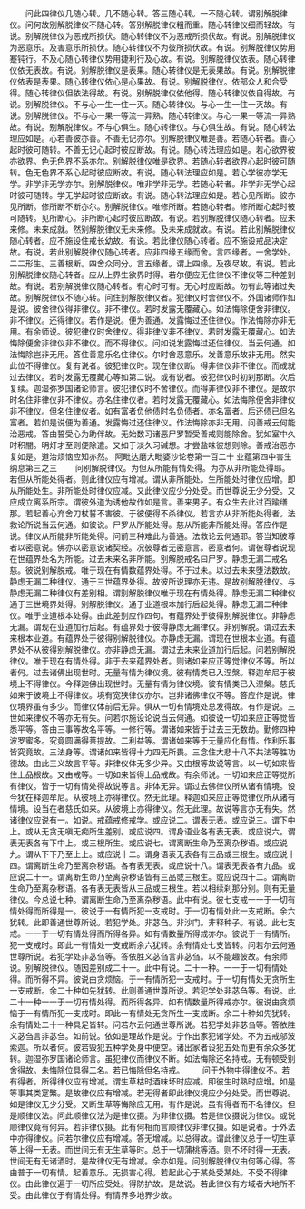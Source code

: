 <!-- { "loadSidebar": true } -->
　　问此四律仪几随心转。几不随心转。答三随心转。一不随心转。谓别解脱律仪。问何故别解脱律仪不随心转。答别解脱律仪粗而重。随心转律仪细而轻故。有说。别解脱律仪为恶戒所损伏。随心转律仪不为恶戒所损伏故。有说。别解脱律仪为恶意乐。及害意乐所损伏。随心转律仪不为彼所损伏故。有说。别解脱律仪势用蹇钝行。不及心随心转律仪势用捷利行及心故。有说。别解脱律仪依表。随心转律仪依无表故。有说。别解脱律仪是表果。随心转律仪是无表果故。有说。别解脱律仪依表是表果。随心转律仪依心是心果故。有说。别解脱律仪。依部众人和合受得。随心转律仪但依法得故。有说。别解脱律仪依他得。随心转律仪依自得故。有说。别解脱律仪。不与心一生一住一灭。随心转律仪。与心一生一住一灭故。有说。别解脱律仪。不与心一果一等流一异熟。随心转律仪。与心一果一等流一异熟故。有说。别解脱律仪。不与心俱生。随心转律仪。与心俱生故。有说。随心转法理应如是。心若善彼亦善。不善无记亦尔。别解脱律仪唯是善。若随心转者。善心起时彼可随转。不善无记心起时彼应断故。有说。随心转法理应如是。若心欲界彼亦欲界。色无色界不系亦尔。别解脱律仪唯是欲界。若随心转者欲界心起时彼可随转。色无色界不系心起时彼应断故。有说。随心转法理应如是。若心学彼亦学无学。非学非无学亦尔。别解脱律仪。唯非学非无学。若随心转者。非学非无学心起时彼可随转。学无学起时彼应断故。有说。随心转法理应如是。若心见所断。彼亦见所断。修所断不断亦尔。别解脱律仪。唯修所断。若随心转者。修所断心起时彼可随转。见所断心。非所断心起时彼应断故。有说。若别解脱律仪随心转者。应未来修。未来成就。然别解脱律仪无未来修。及未来成就故。有说。若此别解脱律仪随心转者。应不施设住戒长幼故。有说。若此律仪随心转者。应不施设戒品决定故。有说。若此别解脱律仪随心转者。应非四缘五缘而舍。言四缘者。一舍学处。二二形生。三善根断。四舍众同分。言五缘者。谓上四缘。及夜尽故。有说。若此别解脱律仪随心转者。应从上界生欲界时得。若尔便应无住律仪不律仪等三种差别故。有说。若别解脱律仪随心转者。有心时可有。无心时应断故。勿有此等诸过失故。别解脱律仪不随心转。问住别解脱律仪者。犯律仪时舍律仪不。外国诸师作如是说。彼舍律仪得非律仪。非不律仪。若时发露无覆藏心。如法悔除便舍非律仪。非不律仪。还得律仪。若作是说。便为善通。发露悔过还住律仪。作法悔除亦非无用。有余师说。彼犯律仪时舍律仪。得非律仪非不律仪。若时发露无覆藏心。如法悔除便舍非律仪非不律仪。而不得律仪。问如说发露悔过还住律仪。当云何通。如法悔除岂非无用。答住善意乐名住律仪。尔时舍恶意乐。发善意乐故非无用。然实此位不得律仪。复有说者。彼犯律仪时。现在律仪断。得非律仪非不律仪。而成就过去律仪。若时发露无覆藏心等如第二说。或有说者。彼犯律仪时初刹那断。次后复续。迦湿弥罗国诸论师言。彼犯律仪时不舍律仪。而得非律仪非不律仪。是故尔时名住非律仪非不律仪。亦名住律仪者。若时发露无覆藏心。如法悔除便舍非律仪非不律仪。但名住律仪者。如有富者负他债时名负债者。亦名富者。后还债已但名富者。若如是说便为善通。发露悔过还住律仪。作法悔除亦非无用。问善戒云何能治恶戒。答由誓受心为助伴故。无始数习诸恶尸罗暂受善戒则能除舍。犹如室中久时积闇。明灯才至则便除遣。又如于淡久习碱想。才尝盐味彼想则除。善戒治恶亦复如是。道治烦恼应知亦然。
阿毗达磨大毗婆沙论卷第一百二十
业蕴第四中害生纳息第三之三
　　问别解脱律仪。为但从所能有情处得。为亦从非所能处得耶。若但从所能处得者。则此律仪应有增减。谓从非所能处。生所能处时律仪应增。即从所能处生。非所能处时律仪应减。又此律仪应少分处受。而世尊说无少分受。又应成立离系所宗。谓彼外道为诱他故作如是言。善来男子。有众生去此过百踰缮那。若起善心弃舍刀杖誓不害彼。于彼便得不杀律仪。若言亦从非所能处得者。法救论所说当云何通。如彼说。尸罗从所能处得。慈从所能非所能处得。答应作是说。律仪从所能非所能处得。问前三种难此为善通。法救论云何通耶。答当知彼尊者以密意说。佛亦以密意说诸契经。况彼尊者无密意言。密意者何。谓彼尊者说现在世蕴界处名为所能。过去未来名非所能。别解脱戒名曰尸罗。静虑无漏二戒名慈。彼说别解脱戒。唯于现在有情数蕴界处得。不于过未。以过去未来堕法数故。静虑无漏二种律仪。通于三世蕴界处得。故彼所说理亦无违。是故别解脱律仪。与静虑无漏二种律仪有差别相。谓别解脱律仪唯于现在有情处得。静虑无漏二种律仪通于三世境界处得。别解脱律仪。通于业道根本加行后起处得。静虑无漏二种律仪。唯于业道根本处得。由此差别应作四句。有蕴界处于彼得别解脱律仪。非静虑无漏。谓现在业道加行后起。有蕴界处于彼得静虑无漏律仪。非别解脱。谓过去未来根本业道。有蕴界处于彼得别解脱律仪。亦静虑无漏。谓现在世根本业道。有蕴界处不从彼得别解脱律仪。亦非静虑无漏。谓过去未来业道加行后起。问若别解脱律仪。唯于现在有情处得。非于去来蕴界处者。则诸如来应正等觉律仪不等。所以者何。过去诸佛出现世时。无量有情为律仪境。彼有情类已入涅槃。释迦牟尼于彼境上不得律仪。今释迦佛出现世时。无量有情为律仪境。彼有情类已入涅槃。慈氏如来于彼境上不得律仪。境有宽狭律仪亦尔。岂非诸佛律仪不等。答应作是说。律仪境界虽有多少。而律仪体前后无异。俱从一切有情境处总发得故。有作是说。三世如来律仪不等亦无有失。问若尔施设论说当云何通。如彼说一切如来应正等觉皆悉平等。答由三事等故名平等。一修行等。谓诸如来皆于过去三无数劫。勤修四种波罗蜜多。究竟圆满得菩提故。二利益等。谓诸如来等于无量应化有情。作利乐事皆究竟故。三法身等。谓诸如来皆得十力四无所畏。三念住大悲十八不共法等胜功德故。由此三义故言平等。非律仪体无多少异。又由根等故说等言。以一切如来皆住上品根故。又由戒等。一切如来皆得上品戒故。有余师说。一切如来应正等觉所有律仪。皆于一切有情处得故说等言。非体无异。谓过去佛律仪所从诸有情境。设今犹在释迦牟尼。从彼境上亦得律仪。然无此理。释迦如来应正等觉律仪所从诸有情境。设当在者慈氏如来。从彼境上亦得律仪。然无此理。故说等言亦无有失。然诸律仪应说有一。如说。戒蕴戒修戒学。或应说二。谓表无表。或应说三。谓下中上。或从无贪无嗔无痴所生差别。或应说四。谓身语业各有表无表。或应说六。谓表无表各有下中上。或三根所生。或应说七。谓离断生命乃至离杂秽语。或应说九。谓从下下乃至上上。或应说十二。谓身语表无表各有三品或三根生。或应说十四。谓离断生命乃至离杂秽语。各有表无表。或应说十八。谓表无表各有九品。或应说二十一。谓离断生命乃至离杂秽语皆有三品或三根生。或应说四十二。谓离断生命乃至离杂秽语。各有表无表皆从三品或三根生。若以相续刹那分别。则有无量律仪。今总说七种。谓离断生命乃至离杂秽语。此中有说。彼七支戒一一于一切有情处得而所得是一。彼说于一有情所犯一支戒时。于一切有情处此一支戒断。余六犹转。此即善通世尊所说。若犯学处。非苾刍。非沙门。非释种子。有说。此七支戒。一一于一切有情处得而所得各异。如有情数量所得戒亦尔。彼说于一有情所。犯一支戒时。即此一有情处一支戒断余六犹转。余有情处七支皆转。问若尔云何通世尊所说。若犯学处非苾刍等。答依胜义苾刍言非苾刍。以不能趣彼故。有余师说。别解脱律仪。随因差别成二十一。此中有说。二十一种。一一于一切有情处得。而所得不异。彼说由贪烦恼。于一有情所犯一支戒时。于一切有情处无贪所生一支戒断。余二十种如先犹转。此则善通世尊所说。若犯学处非苾刍等。有说。此二十一种一一于一切有情处得。而所得各异。如有情数量所得戒亦尔。彼说由贪烦恼于一有情所犯一支戒时。即此一有情处无贪所生一支戒断。余二十种如先犹转。余有情处二十一种具足皆转。问若尔云何通世尊所说。若犯学处非苾刍等。答依胜义苾刍言非苾刍。如前说。依如是理故作是说。宁作出家犯诸学处。不为五戒邬波索迦。所以者何。彼若毁犯五种学处身中便空。诸出家者设犯五处而更有余众多犹转。迦湿弥罗国诸论师言。虽犯律仪而律仪不断。如法悔除还名持戒。无有顿受别舍得故。未悔除位具得二名。若已悔除但名持戒。
　　问于外物中得律仪不。若有得者。所得律仪应有增减。谓生草枯时酒味坏时应减。即彼生时熟时应增。如是等事其类寔繁。是故律仪应有增减。若无得者即此律仪境应少分处受。而世尊说。如是律仪无少分受。又断生草等悔除应无用。有作是说。虽有得者而不名律仪。但是顺律仪法。问此顺律仪法为是律仪摄。为非律仪摄。若是律仪摄说为律仪。或说顺律仪竟有何异。若非律仪摄。此有何相而言顺律仪非律仪摄。如是说者。于外法中亦得律仪。问若尔律仪应有增减。答无增减。以总得故。谓此律仪总于一切生草等上得一无表。而世间无有无生草等时。总于一切蒲桃等酒。则不坏时得一无表。世间无有无诸酒时。是故律仪无有增减。余亦如是。问别解脱律仪由何等心得。答由普于一切有情。起善意乐。无损害心得。若起此心于某处受某处。不受不得律仪。由此律仪遍于一切所应受处。得防护故。是故说。若此律仪有方域者大地所不受。由此律仪于有情处得。有情界多地界少故。
